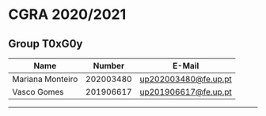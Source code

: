 # CGRA 2020/2021

## Group T0xG0y
| Name             | Number    | E-Mail             |
| ---------------- | --------- | ------------------ |
| Mariana Monteiro | 202003480 |up202003480@fe.up.pt|
| Vasco Gomes      | 201906617 |up201906617@fe.up.pt|

----
